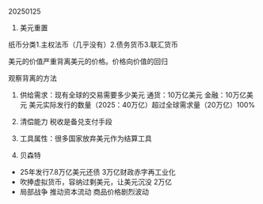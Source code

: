 20250125

1. 美元重置

纸币分类1.主权法币（几乎没有）2.债务货币3.联汇货币

美元的价值严重背离美元的价格。价格向价值的回归


观察背离的方法
1. 供给需求：现有全球的交易需要多少美元 通货：10万亿美元 金融：10万亿美元
美元实际发行的数量（2025：40万亿）超过全球需求量（20万亿）100%
2. 清偿能力 税收是备兑支付手段
3. 工具属性：很多国家放弃美元作为结算工具


2. 贝森特

- 25年发行7.8万亿美元还债 3万亿财政赤字再工业化
- 吹捧虚拟货币，容纳过剩美元，让美元沉没 2万亿
- 局部战争 推动资本流动 商品价格剧烈波动